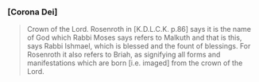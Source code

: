 ### [Corona Dei]
> Crown of the Lord. Rosenroth in [K.D.L.C.K. p.86] says it is the name of God which Rabbi Moses says refers to Malkuth and that is this, says Rabbi Ishmael, which is blessed and the fount of blessings. For Rosenroth it also refers to Briah, as signifying all forms and manifestations which are born [i.e. imaged] from the crown of the Lord.